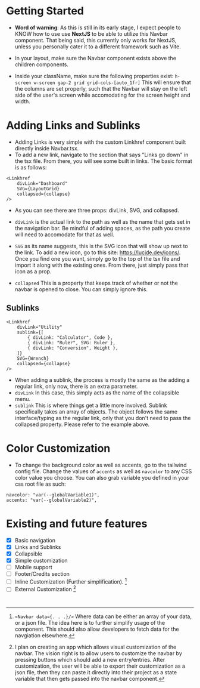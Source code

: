 # Getting Started

-   **Word of warning**: As this is still in its early stage, I expect people to KNOW how to use use **NextJS** to be able to utilize this Navbar component. That being said, this currently only works for NextJS, unless you personally cater it to a different framework such as Vite.
-   In your layout, make sure the Navbar component exists above the children components.

-   Inside your className, make sure the following properties exist:
    `h-screen w-screen gap-2 grid grid-cols-[auto_1fr]`
    This will ensure that the columns are set properly, such that the Navbar will stay on the left side of the user's screen while accomodating for the screen height and width.

# Adding Links and Sublinks

-   Adding Links is very simple with the custom Linkhref component built directly inside Navbar.tsx.
-   To add a new link, navigate to the section that says "Links go down" in the tsx file. From there, you will see some built in links. The basic format is as follows:

```
<Linkhref
    divLink="Dashboard"
    SVG={LayoutGrid}
    collapsed={collapse}
/>
```

-   As you can see there are three props: divLink, SVG, and collapsed.

-   `divLink` is the actual link to the path as well as the name that gets set in the navigation bar. Be mindful of adding spaces, as the path you create will need to accomodate for that as well.
-   `SVG` as its name suggests, this is the SVG icon that will show up next to the link. To add a new icon, go to this site: https://lucide.dev/icons/. Once you find one you want, simply go to the top of the tsx file and import it along with the existing ones. From there, just simply pass that icon as a prop.
-   `collapsed` This is a property that keeps track of whether or not the navbar is opened to close. You can simply ignore this.

## Sublinks

```
<Linkhref
    divLink="Utility"
    sublink={[
        { divLink: "Calculator", Code },
        { divLink: "Ruler", SVG: Ruler },
        { divLink: "Conversion", Weight },
    ]}
    SVG={Wrench}
    collapsed={collapse}
/>
```

-   When adding a sublink, the process is mostly the same as the adding a regular link, only now, there is an extra parameter.
-   `divLink` In this case, this simply acts as the name of the collapsible menu.
-   `sublink` This is where things get a little more involved. Sublink specifically takes an array of objects. The object follows the same interface/typing as the regular link, only that you don't need to pass the collapsed property. Please refer to the example above.

# Color Customization

-   To change the background color as well as accents, go to the tailwind config file. Change the values of `accents` as well as `navcolor` to any CSS color value you choose. You can also grab variable you defined in your css root file as such:

```
navcolor: "var(--globalVariable1)",
accents: "var(--globalVariable2)",
```

# Existing and future features

-   [x] Basic navigation
-   [x] Links and Sublinks
-   [x] Collapsible
-   [x] Simple customization
-   [ ] Mobile support
-   [ ] Footer/Credits section
-   [ ] Inline Customization (Further simplification). [^1]
-   [ ] External Customization [^2]

#

[^1]:
    `<Navbar data={. . .}/>` Where data can be either an array of your data, or a json file.
    The idea here is to further simplify usage of the component. This should also allow developers to fetch data for the navgiation elsewhere.

[^2]: I plan on creating an app which allows visual customization of the navbar. The vision right is to allow users to customize the navbar by pressing buttons which should add a new entry/entries. After customization, the user will be able to export their customization as a json file, then they can paste it directly into their project as a state variable that then gets passed into the navbar component.
